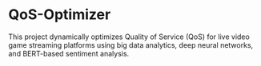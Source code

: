 # QoS-Optimizer

This project dynamically optimizes Quality of Service (QoS) for live video game streaming platforms using big data analytics, deep neural networks, and BERT-based sentiment analysis.